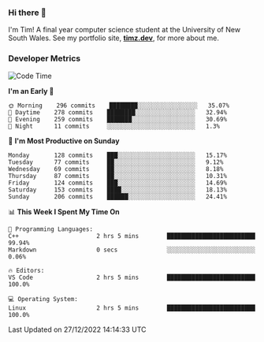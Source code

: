 ### Hi there 👋

I'm Tim! A final year computer science student at the University of New South
Wales. See my portfolio site, <strong><a href="https://timz.dev">timz.dev</a></strong>,
for more about me.

### Developer Metrics

<!-- [![Top Languages](https://github-readme-stats.vercel.app/api/wakatime?username=Tymotex&langs_count=5&custom_title=Top%205%20Languages&hide=Other&theme=material-palenight)](https://github.com/anuraghazra/github-readme-stats) -->

<!--START_SECTION:waka-->
![Code Time](http://img.shields.io/badge/Code%20Time-1%2C124%20hrs%2030%20mins-blue)

**I'm an Early 🐤** 

```text
🌞 Morning    296 commits    ████████░░░░░░░░░░░░░░░░░   35.07% 
🌆 Daytime    278 commits    ████████░░░░░░░░░░░░░░░░░   32.94% 
🌃 Evening    259 commits    ███████░░░░░░░░░░░░░░░░░░   30.69% 
🌙 Night      11 commits     ░░░░░░░░░░░░░░░░░░░░░░░░░   1.3%

```
📅 **I'm Most Productive on Sunday** 

```text
Monday       128 commits    ███░░░░░░░░░░░░░░░░░░░░░░   15.17% 
Tuesday      77 commits     ██░░░░░░░░░░░░░░░░░░░░░░░   9.12% 
Wednesday    69 commits     ██░░░░░░░░░░░░░░░░░░░░░░░   8.18% 
Thursday     87 commits     ██░░░░░░░░░░░░░░░░░░░░░░░   10.31% 
Friday       124 commits    ███░░░░░░░░░░░░░░░░░░░░░░   14.69% 
Saturday     153 commits    ████░░░░░░░░░░░░░░░░░░░░░   18.13% 
Sunday       206 commits    ██████░░░░░░░░░░░░░░░░░░░   24.41%

```


📊 **This Week I Spent My Time On** 

```text
💬 Programming Languages: 
C++                      2 hrs 5 mins        █████████████████████████   99.94% 
Markdown                 0 secs              ░░░░░░░░░░░░░░░░░░░░░░░░░   0.06%

🔥 Editors: 
VS Code                  2 hrs 5 mins        █████████████████████████   100.0%

💻 Operating System: 
Linux                    2 hrs 5 mins        █████████████████████████   100.0%

```


 Last Updated on 27/12/2022 14:14:33 UTC
<!--END_SECTION:waka-->

<!-- [![Tymotex's GitHub stats](https://github-readme-stats.vercel.app/api?username=Tymotex)](https://github.com/anuraghazra/github-readme-stats) -->
